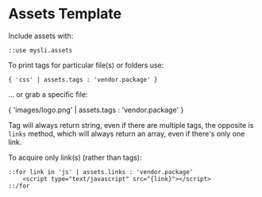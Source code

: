 # Assets Template

Include assets with:

```
::use mysli.assets
```

To print tags for particular file(s) or folders use:

```
{ 'css' | assets.tags : 'vendor.package' }
```

... or grab a specific file:

{ 'images/logo.png' | assets.tags : 'vendor.package' }

Tag will always return string, even if there are multiple tags, the opposite is
`links` method, which will always return an array, even if there's only one
link.

To acquire only link(s) (rather than tags):

```
::for link in 'js' | assets.links : 'vendor.package'
    <script type="text/javascript" src="{link}"></script>
::/for
```

